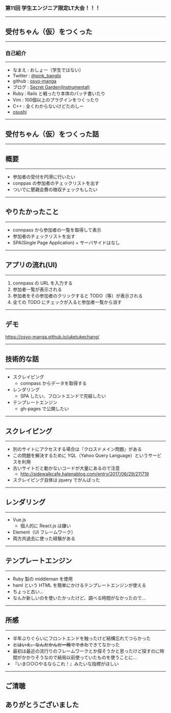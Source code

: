 ### 第11回 学生エンジニア限定LT大会！！！
- - -
## 受付ちゃん（仮）をつくった  

---

### 自己紹介
- - -

* なまえ  : おしょー（学生ではない）
* Twitter : [@pink_bangbi](https://twitter.com/pink_bangbi)
* github  : [osyo-manga](https://github.com/osyo-manga)
* ブログ  : [Secret Garden(Instrumental)](http://secret-garden.hatenablog.com)
* Ruby    : Rails と戦ったり本体のパッチ書いたり
* Vim     : 100個以上のプラグインをつくったり
* C++     : 全くわからないけどたのしー
* [osushi](https://osushi.love/pink_bangbi)

---

## 受付ちゃん（仮）をつくった話

---

## 概要
- - -  

* 参加者の受付を円滑に行いたい
* conppas の参加者のチェックリストを出す
* ついでに懇親会費の徴収チェックもしたい


---

## やりたかったこと
- - -

* connpass から参加者の一覧を取得して表示
* 参加者のチェックリストを出す
* SPA(Single Page Application) + サーバサイドはなし

---

## アプリの流れ(UI)
- - -  

1. connpass の URL を入力する
1. 参加者一覧が表示される
1. 参加者をその参加者のクリックすると TODO（等）が表示される
1. 全ての TODO にチェックが入ると参加者一覧から消す

---

## デモ

https://osyo-manga.github.io/uketukechang/

---

## 技術的な話
- - -

* スクレイピング
  * connpass からデータを取得する
* レンダリング
  * SPA したい、フロントエンドで完結したい
* テンプレートエンジン
  * gh-pages で公開したい

---

## スクレイピング
- - -  

* 別のサイトにアクセスする場合は『クロスドメイン問題』がある
* この問題を解決するために YQL（Yahoo Query Language）というサービスを利用
* 古いサイトだと動かないコードが大量にあるので注意
  * http://sidewalkcafe.hatenablog.com/entry/2017/06/29/211719
* スクレイピング自体は jquery でがんばった

---

## レンダリング
- - -

* Vue.js
  * 個人的に React.js は嫌い
* Element（UI フレームワーク）
* 両方共過去に使った経験がある

---

## テンプレートエンジン
- - -

* Ruby 製の middleman を使用
* haml という HTML を簡単にかけるテンプレートエンジンが使える
* ちょっと古い…
* なんか新しいのを使いたかったけど、調べる時間がなかったので…


---

## 所感
- - -

* 半年ぶりぐらいにフロントエンドを触ったけど結構忘れてつらかった
* <del>とはいえ、なんだかんだ一晩でできた</del>できてなかった
* 最初は最近の流行りのフレームワークとか探そうかと思ったけど探すのに時間がかかりそうなので結局以前使っていたものを使うことに…
* 『いま○○○やるならこれ！』みたいな指標がほしい

---

## ご清聴
## ありがとうございました
